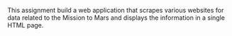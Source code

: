 This assignment build a web application that scrapes various websites for data related to the Mission to Mars and displays the information in a single HTML page.